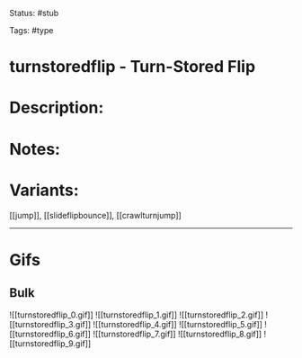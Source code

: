 Status: #stub

Tags: #type

# turnstoredflip - Turn-Stored Flip
# Description:


# Notes:


# Variants:
[[jump]], [[slideflipbounce]], [[crawlturnjump]]

___
# Gifs
## Bulk
![[turnstoredflip_0.gif]]
![[turnstoredflip_1.gif]]
![[turnstoredflip_2.gif]]
![[turnstoredflip_3.gif]]
![[turnstoredflip_4.gif]]
![[turnstoredflip_5.gif]]
![[turnstoredflip_6.gif]]
![[turnstoredflip_7.gif]]
![[turnstoredflip_8.gif]]
![[turnstoredflip_9.gif]]